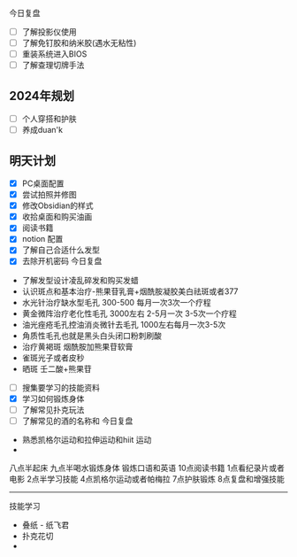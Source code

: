 今日复盘
- [ ] 了解投影仪使用
- [ ] 了解免钉胶和纳米胶(遇水无粘性)
- [ ] 重装系统进入BIOS
- [ ] 了解查理切牌手法

## 2024年规划
- [ ] 个人穿搭和护肤
- [ ] 养成duan'k

## 明天计划
- [x] PC桌面配置
- [x] 尝试拍照并修图
- [x] 修改Obsidian的样式
- [x] 收拾桌面和购买油画
- [x] 阅读书籍
- [x] notion 配置
- [x] 了解自己合适什么发型
- [x] 去除开机密码
今日复盘
- 了解发型设计凌乱碎发和购买发蜡
- 认识斑点和基本治疗-熊果苷乳膏+烟酰胺凝胶美白祛斑或者377
- 水光针治疗缺水型毛孔 300-500 每月一次3次一个疗程
- 黄金微阵治疗老化性毛孔 3000左右 2-5月一次 3-5次一个疗程
- 油光痤疮毛孔控油消炎微针去毛孔 1000左右每月一次3-5次
- 角质性毛孔也就是黑头白头闭口粉刺刷酸
- 治疗黄褐斑 烟酰胺加熊果苷软膏
- 雀斑光子或者皮秒
- 晒斑 壬二酸+熊果苷
- [ ] 搜集要学习的技能资料
- [x] 学习如何锻炼身体
- [ ] 了解常见扑克玩法
- [ ] 了解常见的酒的名称和
今日复盘
- 熟悉凯格尔运动和拉伸运动和hiit 运动
- 



八点半起床
九点半喝水锻炼身体
锻炼口语和英语
10点阅读书籍
1点看纪录片或者电影
2点半学习技能
4点凯格尔运动或者帕梅拉
7点护肤锻炼
8点复盘和增强技能

---
技能学习
- 叠纸 - 纸飞君
- 扑克花切
- 